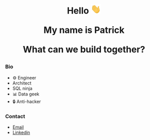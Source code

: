 <img src="https://us-central1-trackgit-analytics.cloudfunctions.net/token/ping/kvznbkuddqzzm08c88ak" width="1" height="1"/>
<h1 align="center">

Hello <img src="https://raw.githubusercontent.com/pbierkortte/pbierkortte/8e83e80cd08badc33df18359da659e37824ab8b6/waving-hand.gif" width="32px">

My name is Patrick

What can we build together?
</h1>

### Bio
* :gear: Engineer
* Architect
* SQL ninja
* :bar_chart: Data geek
* :lock: Anti-hacker

### Contact
* [Email](mailto:pbierkortte+u1dw9xe28@protonmail.com)
* [Linkedin](linkedin.com/in/pbierkortte)
